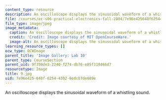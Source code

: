 ```yaml
---
content_type: resource
description: An oscilloscope displays the sinusoidal waveform of a whistling sound.
file: /courses/ec-s06-practical-electronics-fall-2004/7e96e425648f625443026edcb7de689e_9.jpg
file_type: image/jpeg
image_metadata:
  caption: An oscilloscope displays the sinusoidal waveform of a whistling sound.
  credit: 'Credit: Image courtesy of MIT OpenCourseWare.'
  image-alt: An oscilloscope displays the sinusoidal waveform of a whistling sound.
learning_resource_types: []
ocw_type: OCWImage
parent_title: 'Image Gallery: Lab 10'
parent_type: CourseSection
parent_uid: 9f359de3-2240-f274-db76-e85f310466d7
resourcetype: Image
title: 9.jpg
uid: 7e96e425-648f-6254-4302-6edcb7de689e
---
```

An oscilloscope displays the sinusoidal waveform of a whistling sound.

